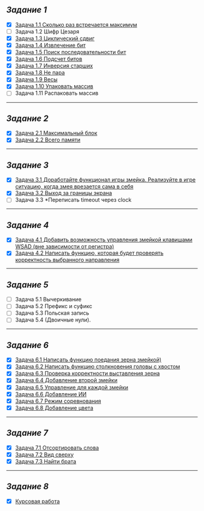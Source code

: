 ## *Задание 1*
- [X] [Задача 1.1 Сколько раз встречается максимум](https://github.com/semenesp32/BaseC_homework/blob/main/Advanced_C/HW1/t1.c)
- [ ] Задача 1.2 Шифр Цезаря
- [X] [Задача 1.3 Циклический сдвиг](https://github.com/semenesp32/BaseC_homework/blob/main/Advanced_C/HW1/t3.c)
- [X] [Задача 1.4 Извлечение бит](https://github.com/semenesp32/BaseC_homework/blob/main/Advanced_C/HW1/t4.c)
- [X] [Задача 1.5 Поиск последовательности бит](https://github.com/semenesp32/BaseC_homework/blob/main/Advanced_C/HW1/t5.c)
- [X] [Задача 1.6 Подсчет битов](https://github.com/semenesp32/BaseC_homework/blob/main/Advanced_C/HW1/t6.c)
- [X] [Задача 1.7 Инверсия старших](https://github.com/semenesp32/BaseC_homework/blob/main/Advanced_C/HW1/t7.c)
- [X] [Задача 1.8 Не пара](https://github.com/semenesp32/BaseC_homework/blob/main/Advanced_C/HW1/t8.c)
- [X] [Задача 1.9 Весы](https://github.com/semenesp32/BaseC_homework/blob/main/Advanced_C/HW1/t9.c)
- [X] [Задача 1.10 Упаковать массив](https://github.com/semenesp32/BaseC_homework/blob/main/Advanced_C/HW1/t10.c)
- [ ] Задача 1.11 Распаковать массив
__________________
## *Задание 2*
- [X] [Задача 2.1 Максимальный блок](https://github.com/semenesp32/BaseC_homework/blob/main/Advanced_C/HW2/t1.c)
- [X] [Задача 2.2 Всего памяти](https://github.com/semenesp32/BaseC_homework/blob/main/Advanced_C/HW2/t2.c)
_______
## *Задание 3*
- [X] [Задача 3.1 Доработайте функционал игры змейка. Реализуйте в игре ситуацию, когда змея врезается сама в себя](https://github.com/semenesp32/BaseC_homework/blob/main/Advanced_C/snake/snake.c)
- [X] [Задача 3.2 Выход за границы экрана](https://github.com/semenesp32/BaseC_homework/blob/main/Advanced_C/snake/snake.c)
- [ ] Задача 3.3 *Переписать timeout через clock
______________
## *Задание 4*
- [X] [Задача 4.1 Добавить возможность управления змейкой клавишами WSAD (вне зависимости от регистра)](https://github.com/semenesp32/BaseC_homework/blob/main/Advanced_C/snake/snake.c)
- [X] [Задача 4.2 Написать функцию, которая будет проверять корректность выбранного направления](https://github.com/semenesp32/BaseC_homework/blob/main/Advanced_C/snake/snake.c)
_____________
## *Задание 5*
- [ ] Задача 5.1 Вычеркивание
- [ ] Задача 5.2 Префикс и суфикс
- [ ] Задача 5.3 Польская запись
- [ ] Задача 5.4 (Двоичные нули).
________________
## *Задание 6*
- [X] [Задача 6.1 Написать функцию поедания зерна змейкой)](https://github.com/semenesp32/BaseC_homework/blob/main/Advanced_C/snake/snake.c)
- [X] [Задача 6.2 Написать функцию столкновения головы с хвостом](https://github.com/semenesp32/BaseC_homework/blob/main/Advanced_C/snake/snake.c)
- [X] [Задача 6.3 Проверка корректности выставления зерна](https://github.com/semenesp32/BaseC_homework/blob/main/Advanced_C/snake/snake.c)
- [X] [Задача 6.4 Добавление второй змейки](https://github.com/semenesp32/BaseC_homework/blob/main/Advanced_C/snake/snake.c)
- [X] [Задача 6.5 Управление для каждой змейки](https://github.com/semenesp32/BaseC_homework/blob/main/Advanced_C/snake/snake.c)
- [X] [Задача 6.6 Добавление ИИ](https://github.com/semenesp32/BaseC_homework/blob/main/Advanced_C/snake/snake.c)
- [X] [Задача 6.7 Режим соревнования](https://github.com/semenesp32/BaseC_homework/blob/main/Advanced_C/snake/snake.c)
- [X] [Задача 6.8 Добавление цвета](https://github.com/semenesp32/BaseC_homework/blob/main/Advanced_C/snake/snake.c)
______________
## *Задание 7*
- [X] [Задача 7.1 Отсортировать слова](https://github.com/semenesp32/BaseC_homework/blob/main/Advanced_C/HW7/7_1.c)
- [X] [Задача 7.2 Вид сверху](https://github.com/semenesp32/BaseC_homework/blob/main/Advanced_C/HW7/7_2.c)
- [X] [Задача 7.3 Найти брата](https://github.com/semenesp32/BaseC_homework/blob/main/Advanced_C/HW7/7_3.c)
_____________
## *Задание 8*
- [X] [Курсовая работа](https://github.com/semenesp32/BaseC_homework/blob/main/Advanced_C/course_work/course_work.c)